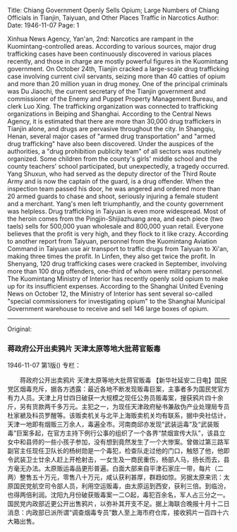 Title: Chiang Government Openly Sells Opium; Large Numbers of Chiang Officials in Tianjin, Taiyuan, and Other Places Traffic in Narcotics
Author:
Date: 1946-11-07
Page: 1

Xinhua News Agency, Yan'an, 2nd: Narcotics are rampant in the Kuomintang-controlled areas. According to various sources, major drug trafficking cases have been continuously discovered in various places recently, and those in charge are mostly powerful figures in the Kuomintang government. On October 24th, Tianjin cracked a large-scale drug trafficking case involving current civil servants, seizing more than 40 catties of opium and more than 20 million yuan in drug money. One of the principal criminals was Du Jiaochi, the current secretary of the Tianjin government and commissioner of the Enemy and Puppet Property Management Bureau, and clerk Luo Xing. The trafficking organization was connected to trafficking organizations in Beiping and Shanghai. According to the Central News Agency, it is estimated that there are more than 30,000 drug traffickers in Tianjin alone, and drugs are pervasive throughout the city. In Shangqiu, Henan, several major cases of "armed drug transportation" and "armed drug trafficking" have also been discovered. Under the auspices of the authorities, a "drug prohibition publicity team" of all sectors was routinely organized. Some children from the county's girls' middle school and the county teachers' school participated, but unexpectedly, a tragedy occurred. Yang Shuxun, who had served as the deputy director of the Third Route Army and is now the captain of the guard, is a drug offender. When the inspection team passed his door, he was angered and ordered more than 20 armed guards to chase and shoot, seriously injuring a female student and a merchant. Yang's men left triumphantly, and the county government was helpless. Drug trafficking in Taiyuan is even more widespread. Most of the heroin comes from the Pingjin-Shijiazhuang area, and each piece (two taels) sells for 500,000 yuan wholesale and 800,000 yuan retail. Everyone believes that the profit is very high, and they flock to it like crazy. According to another report from Taiyuan, personnel from the Kuomintang Aviation Command in Taiyuan use air transport to traffic drugs from Taiyuan to Xi'an, making three times the profit. In Linfen, they also get twice the profit. In Shenyang, 120 drug trafficking cases were cracked in September, involving more than 100 drug offenders, one-third of whom were military personnel. The Kuomintang Ministry of Interior has recently openly sold opium to make up for its insufficient expenses. According to the Shanghai United Evening News on October 12, the Ministry of Interior has sent several so-called "special commissioners for investigating opium" to the Shanghai Municipal Government warehouse to receive and sell 146 large boxes of opium.



<hr /> 

Original: 


### 蒋政府公开出卖鸦片  天津太原等地大批蒋官贩毒

1946-11-07
第1版()
专栏：

　　蒋政府公开出卖鸦片
    天津太原等地大批蒋官贩毒
    【新华社延安二日电】国民党区烟毒充斥，据各方透露：最近各地不断发现贩毒巨案，主事者多为国民党官方有力人员。天津上月廿四日破获一大规模之现任公务员贩毒案，搜获鸦片四十余斤，另有货款两千多万元。主犯之一，为现任天津政府秘书兼敌伪产业处理局专员杜家褫及科员罗醒等。该贩卖机关与北平上海贩卖机关均有联系，据中央社估计，天津一地即有烟贩三万余人，毒遍全市。河南商邱亦发现“武装运毒”及“武装贩毒”巨案多起，在官方主持下例行公事的组织了一个各界“禁烟宣传大队”，该县立女中和县师的一些小孩子参加，没有想到竟然发生了一个大惨案。曾做过第三路军副官主任现任卫队长的杨树勋是一个毒犯，检查队走过他的门口，触怒了他，他即令武装卫士廿余人赶上开枪射击，一女生及一商民重伤，杨部人马，扬长而去，县方毫无办法。太原贩运毒品更形普遍。白面大部来自平津石家庄一带，每片（二两）整售五十万元，零售八十万元，咸认获利甚厚，群趋如惊。另据太原来讯：太原国民党航空司令部人员，利用空运贩毒，由太原运到西安，获利三倍。到临汾，也得两倍利润。沈阳九月份破获贩毒案一二○起，毒犯百余名，军人占三分之一。国民党内政部近更公开出售鸦片，以弥补其开支不足。据上海联合晚报十月十二日消息：内政部已派所谓“调查烟毒专员”数人至上海市府仓库，接收鸦片一百四十六大箱出售。

